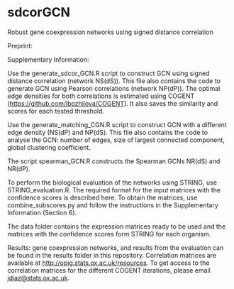 # sdcorGCN
Robust gene coexpression networks using signed distance correlation

Preprint:

Supplementary Information:

Use the generate_sdcor_GCN.R script to construct GCN using signed distance correlation (network NS(dS)). This file also contains the code to generate GCN using Pearson correlations (network NP(dP)). The optimal edge densities for both correlations is estimated using COGENT (https://github.com/lbozhilova/COGENT). It also saves the similarity and scores for each tested threshold.

Use the generate_matching_CGN.R script to construct GCN with a different edge density (NS(dP) and NP(dS). This file also contains the code to analyse the GCN: number of edges, size of largest connected component, global clustering coefficient.

The script spearman_GCN.R constructs the Spearman GCNs NR(dS) and NR(dP).

To perform the biological evaluation of the networks using STRING, use STRING_evaluation.R. The required format for the input matrices with the confidence scores is described here. To obtain the matrices, use combine_subscores.py and follow the instructions in the Supplementary Information (Section 6).

The data folder contains the expression matrices ready to be used and the matrices with the confidence scores form STRING for each organism.

Results: gene coexpression networks, and results from the evaluation can be found in the results folder in this repository. Correlation matrices are available at http://opig.stats.ox.ac.uk/resources. To get access to the correlation matrices for the different COGENT iterations, please email jdiaz@stats.ox.ac.uk.

